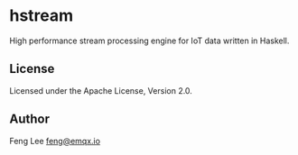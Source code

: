 # hstream

High performance stream processing engine for IoT data written in Haskell.

## License

Licensed under the Apache License, Version 2.0.

## Author

Feng Lee <feng@emqx.io>

